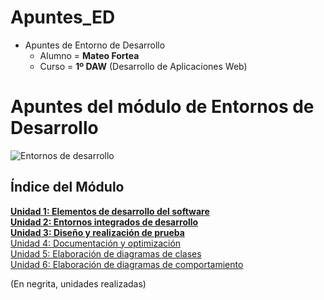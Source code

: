 # Apuntes_ED

- Apuntes de Entorno de Desarrollo
  - Alumno = __Mateo Fortea__
  - Curso = __1º DAW__ (Desarrollo de Aplicaciones Web)

# Apuntes del módulo de Entornos de Desarrollo

![Entornos de desarrollo](http://jamj2000.github.io/entornosdesarrollo/entornosdesarrollo.png)


## Índice del Módulo

__[Unidad 1: Elementos de desarrollo del software](1.ELEMENTOS.md)__   
__[Unidad 2: Entornos integrados de desarrollo](2.ENTORNOS.md)__  
__[Unidad 3: Diseño y realización de prueba](3.PRUEBAS.md)__  
[Unidad 4: Documentación y optimización](4.DOCUMENTACION.md)  
[Unidad 5: Elaboración de diagramas de clases](5.DIAGRAMAS_CLASES.md)  
[Unidad 6: Elaboración de diagramas de comportamiento](6.DIAGRAMAS_COMPORTAMIENTO.md)    

(En negrita, unidades realizadas)
